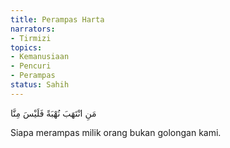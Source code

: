 ```yaml
---
title: Perampas Harta
narrators:
- Tirmizi
topics:
- Kemanusiaan
- Pencuri
- Perampas
status: Sahih
---
```


<p lang="ar">
مَنِ انْتَهَبَ نُهْبَةً فَلَيْسَ مِنَّا
</p>

Siapa merampas milik orang bukan golongan kami.
